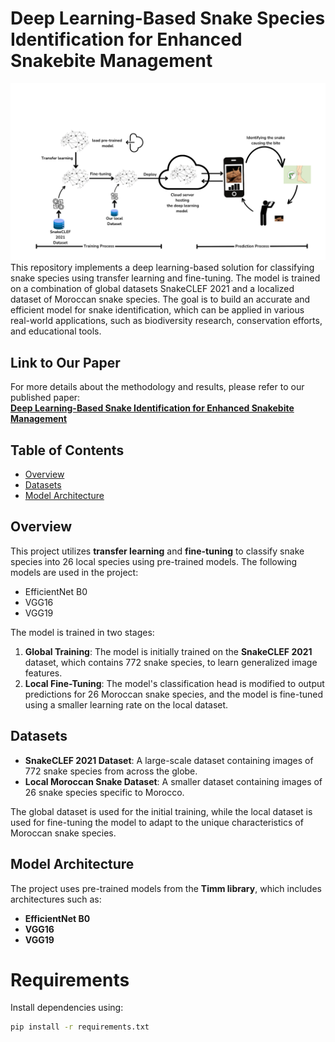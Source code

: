 # Deep Learning-Based Snake Species Identification for Enhanced Snakebite Management
![Alt text](https://github.com/MouradOuzziki/Snake-ID-DeepLearning/blob/766d280510e95e1458ae545664bd3829174563d2/image%20of%20snake.png)
This repository implements a deep learning-based solution for classifying snake species using transfer learning and fine-tuning. The model is trained on a combination of global datasets SnakeCLEF 2021 and a localized dataset of Moroccan snake species. The goal is to build an accurate and efficient model for snake identification, which can be applied in various real-world applications, such as biodiversity research, conservation efforts, and educational tools.

## Link to Our Paper
For more details about the methodology and results, please refer to our published paper:  
[**Deep Learning-Based Snake Identification for Enhanced Snakebite Management**](https://www.mdpi.com/2673-2688/6/2/21)


## Table of Contents

- [Overview](#overview)
- [Datasets](#datasets)
- [Model Architecture](#model-architecture)
  

## Overview

This project utilizes **transfer learning** and **fine-tuning** to classify snake species into 26 local species using pre-trained models. The following models are used in the project:

- EfficientNet B0
- VGG16
- VGG19

The model is trained in two stages:
1. **Global Training**: The model is initially trained on the **SnakeCLEF 2021** dataset, which contains 772 snake species, to learn generalized image features.
2. **Local Fine-Tuning**: The model's classification head is modified to output predictions for 26 Moroccan snake species, and the model is fine-tuned using a smaller learning rate on the local dataset.

## Datasets

- **SnakeCLEF 2021 Dataset**: A large-scale dataset containing images of 772 snake species from across the globe.
- **Local Moroccan Snake Dataset**: A smaller dataset containing images of 26 snake species specific to Morocco.

The global dataset is used for the initial training, while the local dataset is used for fine-tuning the model to adapt to the unique characteristics of Moroccan snake species.

## Model Architecture

The project uses pre-trained models from the **Timm library**, which includes architectures such as:

- **EfficientNet B0**
- **VGG16**
- **VGG19**

# Requirements

Install dependencies using:

```bash
pip install -r requirements.txt
```

